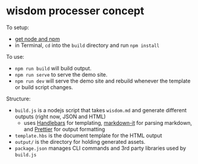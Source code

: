# wisdom processer concept

To setup:

- [get node and npm](https://nodejs.org/en/download)
- in Terminal, `cd` into the `build` directory and run `npm install`

To use:

- `npm run build` will build output.
- `npm run serve` to serve the demo site.
- `npm run dev` will serve the demo site and rebuild whenever the template or build script changes.

Structure:

- `build.js` is a nodejs script that takes `wisdom.md` and generate different outputs (right now, JSON and HTML)
  - uses [Handlebars](https://handlebarsjs.com/) for templating, [markdown-it](https://github.com/markdown-it/markdown-it) for parsing markdown, and [Prettier](https://prettier.io/docs/api#prettierformatsource-options) for output formatting
- `template.hbs` is the document template for the HTML output
- `output/` is the directory for holding generated assets.
- `package.json` manages CLI commands and 3rd party libraries used by `build.js`
